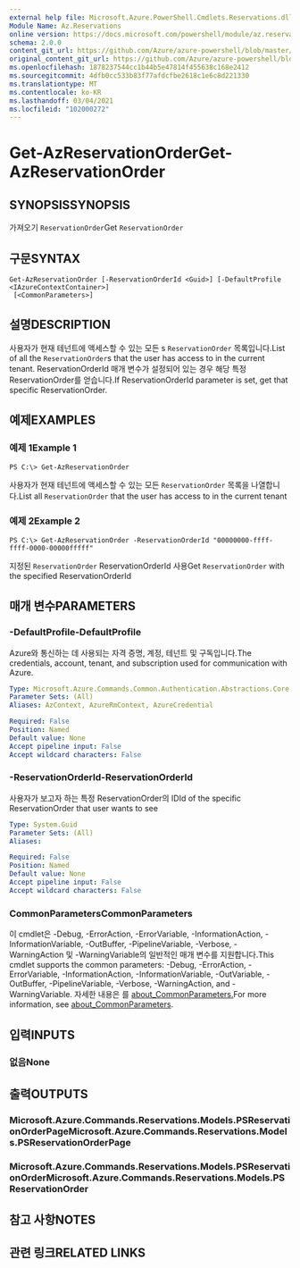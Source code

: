 ```yaml
---
external help file: Microsoft.Azure.PowerShell.Cmdlets.Reservations.dll-Help.xml
Module Name: Az.Reservations
online version: https://docs.microsoft.com/powershell/module/az.reservations/get-azreservationorder
schema: 2.0.0
content_git_url: https://github.com/Azure/azure-powershell/blob/master/src/Reservations/Reservations/help/Get-AzReservationOrder.md
original_content_git_url: https://github.com/Azure/azure-powershell/blob/master/src/Reservations/Reservations/help/Get-AzReservationOrder.md
ms.openlocfilehash: 1878237544cc1b44b5e47814f455638c168e2412
ms.sourcegitcommit: 4dfb0cc533b83f77afdcfbe2618c1e6c8d221330
ms.translationtype: MT
ms.contentlocale: ko-KR
ms.lasthandoff: 03/04/2021
ms.locfileid: "102000272"
---
```

# <span data-ttu-id="2552e-101">Get-AzReservationOrder</span><span class="sxs-lookup"><span data-stu-id="2552e-101">Get-AzReservationOrder</span></span>

## <span data-ttu-id="2552e-102">SYNOPSIS</span><span class="sxs-lookup"><span data-stu-id="2552e-102">SYNOPSIS</span></span>
<span data-ttu-id="2552e-103">가져오기 `ReservationOrder`</span><span class="sxs-lookup"><span data-stu-id="2552e-103">Get `ReservationOrder`</span></span>

## <span data-ttu-id="2552e-104">구문</span><span class="sxs-lookup"><span data-stu-id="2552e-104">SYNTAX</span></span>

```
Get-AzReservationOrder [-ReservationOrderId <Guid>] [-DefaultProfile <IAzureContextContainer>]
 [<CommonParameters>]
```

## <span data-ttu-id="2552e-105">설명</span><span class="sxs-lookup"><span data-stu-id="2552e-105">DESCRIPTION</span></span>
<span data-ttu-id="2552e-106">사용자가 현재 테넌트에 액세스할 수 있는 모든 s `ReservationOrder` 목록입니다.</span><span class="sxs-lookup"><span data-stu-id="2552e-106">List of all the `ReservationOrder`s that the user has access to in the current tenant.</span></span> <span data-ttu-id="2552e-107">ReservationOrderId 매개 변수가 설정되어 있는 경우 해당 특정 ReservationOrder를 얻습니다.</span><span class="sxs-lookup"><span data-stu-id="2552e-107">If ReservationOrderId parameter is set, get that specific ReservationOrder.</span></span>

## <span data-ttu-id="2552e-108">예제</span><span class="sxs-lookup"><span data-stu-id="2552e-108">EXAMPLES</span></span>

### <span data-ttu-id="2552e-109">예제 1</span><span class="sxs-lookup"><span data-stu-id="2552e-109">Example 1</span></span>
```
PS C:\> Get-AzReservationOrder
```

<span data-ttu-id="2552e-110">사용자가 현재 테넌트에 액세스할 수 있는 모든 `ReservationOrder` 목록을 나열합니다.</span><span class="sxs-lookup"><span data-stu-id="2552e-110">List all `ReservationOrder` that the user has access to in the current tenant</span></span>

### <span data-ttu-id="2552e-111">예제 2</span><span class="sxs-lookup"><span data-stu-id="2552e-111">Example 2</span></span>
```
PS C:\> Get-AzReservationOrder -ReservationOrderId "00000000-ffff-ffff-0000-00000fffff"
```

<span data-ttu-id="2552e-112">지정된 `ReservationOrder` ReservationOrderId 사용</span><span class="sxs-lookup"><span data-stu-id="2552e-112">Get `ReservationOrder` with the specified ReservationOrderId</span></span>

## <span data-ttu-id="2552e-113">매개 변수</span><span class="sxs-lookup"><span data-stu-id="2552e-113">PARAMETERS</span></span>

### <span data-ttu-id="2552e-114">-DefaultProfile</span><span class="sxs-lookup"><span data-stu-id="2552e-114">-DefaultProfile</span></span>
<span data-ttu-id="2552e-115">Azure와 통신하는 데 사용되는 자격 증명, 계정, 테넌트 및 구독입니다.</span><span class="sxs-lookup"><span data-stu-id="2552e-115">The credentials, account, tenant, and subscription used for communication with Azure.</span></span>

```yaml
Type: Microsoft.Azure.Commands.Common.Authentication.Abstractions.Core.IAzureContextContainer
Parameter Sets: (All)
Aliases: AzContext, AzureRmContext, AzureCredential

Required: False
Position: Named
Default value: None
Accept pipeline input: False
Accept wildcard characters: False
```

### <span data-ttu-id="2552e-116">-ReservationOrderId</span><span class="sxs-lookup"><span data-stu-id="2552e-116">-ReservationOrderId</span></span>
<span data-ttu-id="2552e-117">사용자가 보고자 하는 특정 ReservationOrder의 ID</span><span class="sxs-lookup"><span data-stu-id="2552e-117">Id of the specific ReservationOrder that user wants to see</span></span>

```yaml
Type: System.Guid
Parameter Sets: (All)
Aliases:

Required: False
Position: Named
Default value: None
Accept pipeline input: False
Accept wildcard characters: False
```

### <span data-ttu-id="2552e-118">CommonParameters</span><span class="sxs-lookup"><span data-stu-id="2552e-118">CommonParameters</span></span>
<span data-ttu-id="2552e-119">이 cmdlet은 -Debug, -ErrorAction, -ErrorVariable, -InformationAction, -InformationVariable, -OutBuffer, -PipelineVariable, -Verbose, -WarningAction 및 -WarningVariable의 일반적인 매개 변수를 지원합니다.</span><span class="sxs-lookup"><span data-stu-id="2552e-119">This cmdlet supports the common parameters: -Debug, -ErrorAction, -ErrorVariable, -InformationAction, -InformationVariable, -OutVariable, -OutBuffer, -PipelineVariable, -Verbose, -WarningAction, and -WarningVariable.</span></span> <span data-ttu-id="2552e-120">자세한 내용은 를 [about_CommonParameters.](http://go.microsoft.com/fwlink/?LinkID=113216)</span><span class="sxs-lookup"><span data-stu-id="2552e-120">For more information, see [about_CommonParameters](http://go.microsoft.com/fwlink/?LinkID=113216).</span></span>

## <span data-ttu-id="2552e-121">입력</span><span class="sxs-lookup"><span data-stu-id="2552e-121">INPUTS</span></span>

### <span data-ttu-id="2552e-122">없음</span><span class="sxs-lookup"><span data-stu-id="2552e-122">None</span></span>

## <span data-ttu-id="2552e-123">출력</span><span class="sxs-lookup"><span data-stu-id="2552e-123">OUTPUTS</span></span>

### <span data-ttu-id="2552e-124">Microsoft.Azure.Commands.Reservations.Models.PSReservationOrderPage</span><span class="sxs-lookup"><span data-stu-id="2552e-124">Microsoft.Azure.Commands.Reservations.Models.PSReservationOrderPage</span></span>

### <span data-ttu-id="2552e-125">Microsoft.Azure.Commands.Reservations.Models.PSReservationOrder</span><span class="sxs-lookup"><span data-stu-id="2552e-125">Microsoft.Azure.Commands.Reservations.Models.PSReservationOrder</span></span>

## <span data-ttu-id="2552e-126">참고 사항</span><span class="sxs-lookup"><span data-stu-id="2552e-126">NOTES</span></span>

## <span data-ttu-id="2552e-127">관련 링크</span><span class="sxs-lookup"><span data-stu-id="2552e-127">RELATED LINKS</span></span>
